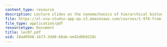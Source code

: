 ```yaml
---
content_type: resource
description: Lecture slides on the nanomechanics of hierarchical biological materials.
file: https://ol-ocw-studio-app-qa.s3.amazonaws.com/courses/1-978-from-nano-to-macro-introduction-to-atomistic-modeling-techniques-january-iap-2007/18ad05661b733dd0b6abee42d6b9219c_lec07.pdf
file_type: application/pdf
resourcetype: Document
title: lec07.pdf
uid: 18ad0566-1b73-3dd0-b6ab-ee42d6b9219c
---
```

